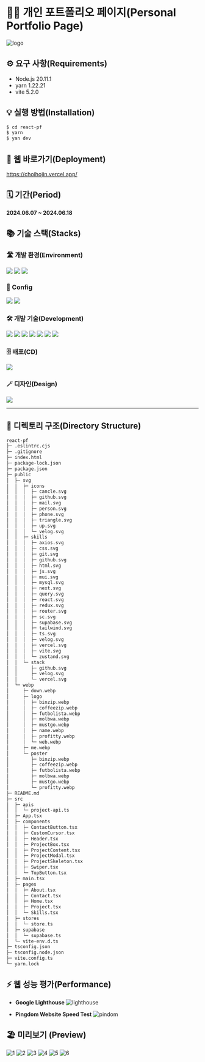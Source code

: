 # 🙋‍♂️ 개인 포트폴리오 페이지(Personal Portfolio Page)

![logo](https://github.com/Jack42chj/react-pf/assets/86552441/7684bd79-fadb-489f-818e-a8a5103b2ba4)

## ⚙️ 요구 사항(Requirements)

-   Node.js 20.11.1
-   yarn 1.22.21
-   vite 5.2.0

## 💡 실행 방법(Installation)

```bash
$ cd react-pf
$ yarn
$ yan dev
```

## 🔗 웹 바로가기(Deployment)

https://choihojin.vercel.app/

## 🗓️ 기간(Period)

**2024.06.07 ~ 2024.06.18**

## 📚 기술 스택(Stacks)

### 🛣️ 개발 환경(Environment)

<div>
  <img src="https://img.shields.io/badge/VisualStudioCode-007ACC?style=for-the-badge&logo=visualstudiocode&logoColor=white">
  <img src="https://img.shields.io/badge/Github-181717?style=for-the-badge&logo=github&logoColor=white">
  <img src="https://img.shields.io/badge/Git-F05032?style=for-the-badge&logo=git&logoColor=white">
</div>

### 💫 Config

<div>
  <img src="https://img.shields.io/badge/Yarn-2C8EBB?style=for-the-badge&logo=yarn&logoColor=white">
  <img src="https://img.shields.io/badge/vite-646CFF?style=for-the-badge&logo=vite&logoColor=white">
</div>

### 🛠️ 개발 기술(Development)

<div>
  <img src="https://img.shields.io/badge/Typescript-3178C6?style=for-the-badge&logo=typescript&logoColor=white">
  <img src="https://img.shields.io/badge/React-61DAFB?style=for-the-badge&logo=react&logoColor=white">
  <img src="https://img.shields.io/badge/styledcomponents-DB7093?style=for-the-badge&logo=styledcomponents&logoColor=white">
  <img src="https://img.shields.io/badge/ReactQuery-FF4154?style=for-the-badge&logo=reactquery&logoColor=white">
  <img src="https://img.shields.io/badge/Supabase-3FCF8E?style=for-the-badge&logo=supabase&logoColor=white">
  <img src="https://img.shields.io/badge/Zustand-37996b?style=for-the-badge&logo=furrynetwork&logoColor=white">
  <img src="https://img.shields.io/badge/Swiper-6332F6?style=for-the-badge&logo=swiper&logoColor=white">
</div>

### 🗄️ 배포(CD)

<div>
  <img src="https://img.shields.io/badge/vercel-000000?style=for-the-badge&logo=vercel&logoColor=white">
</div>

### 🪄 디자인(Design)

<div>
  <img src="https://img.shields.io/badge/Figma-F24E1E?style=for-the-badge&logo=figma&logoColor=white">
</div>

---

## 📂 디렉토리 구조(Directory Structure)

```bash
react-pf
├─ .eslintrc.cjs
├─ .gitignore
├─ index.html
├─ package-lock.json
├─ package.json
├─ public
│  ├─ svg
│  │  ├─ icons
│  │  │  ├─ cancle.svg
│  │  │  ├─ github.svg
│  │  │  ├─ mail.svg
│  │  │  ├─ person.svg
│  │  │  ├─ phone.svg
│  │  │  ├─ triangle.svg
│  │  │  ├─ up.svg
│  │  │  └─ velog.svg
│  │  ├─ skills
│  │  │  ├─ axios.svg
│  │  │  ├─ css.svg
│  │  │  ├─ git.svg
│  │  │  ├─ github.svg
│  │  │  ├─ html.svg
│  │  │  ├─ js.svg
│  │  │  ├─ mui.svg
│  │  │  ├─ mysql.svg
│  │  │  ├─ next.svg
│  │  │  ├─ query.svg
│  │  │  ├─ react.svg
│  │  │  ├─ redux.svg
│  │  │  ├─ router.svg
│  │  │  ├─ sc.svg
│  │  │  ├─ supabase.svg
│  │  │  ├─ tailwind.svg
│  │  │  ├─ ts.svg
│  │  │  ├─ velog.svg
│  │  │  ├─ vercel.svg
│  │  │  ├─ vite.svg
│  │  │  └─ zustand.svg
│  │  └─ stack
│  │     ├─ github.svg
│  │     ├─ velog.svg
│  │     └─ vercel.svg
│  └─ webp
│     ├─ down.webp
│     ├─ logo
│     │  ├─ binzip.webp
│     │  ├─ coffeezip.webp
│     │  ├─ futbolista.webp
│     │  ├─ molbwa.webp
│     │  ├─ mustgo.webp
│     │  ├─ name.webp
│     │  ├─ profitty.webp
│     │  └─ web.webp
│     ├─ me.webp
│     └─ poster
│        ├─ binzip.webp
│        ├─ coffeezip.webp
│        ├─ futbolista.webp
│        ├─ molbwa.webp
│        ├─ mustgo.webp
│        └─ profitty.webp
├─ README.md
├─ src
│  ├─ apis
│  │  └─ project-api.ts
│  ├─ App.tsx
│  ├─ components
│  │  ├─ ContactButton.tsx
│  │  ├─ CustomCursor.tsx
│  │  ├─ Header.tsx
│  │  ├─ ProjectBox.tsx
│  │  ├─ ProjectContent.tsx
│  │  ├─ ProjectModal.tsx
│  │  ├─ ProjectSkeleton.tsx
│  │  ├─ Swiper.tsx
│  │  └─ TopButton.tsx
│  ├─ main.tsx
│  ├─ pages
│  │  ├─ About.tsx
│  │  ├─ Contact.tsx
│  │  ├─ Home.tsx
│  │  ├─ Project.tsx
│  │  └─ Skills.tsx
│  ├─ stores
│  │  └─ store.ts
│  ├─ supabase
│  │  └─ supabase.ts
│  └─ vite-env.d.ts
├─ tsconfig.json
├─ tsconfig.node.json
├─ vite.config.ts
└─ yarn.lock
```

## ⚡ 웹 성능 평가(Performance)

-   **Google Lighthouse**
    ![lighthouse](https://github.com/Jack42chj/react-pf/assets/86552441/cf1af968-a8ad-461e-9552-9b712df19811)

-   **Pingdom Website Speed Test**
    ![pindom](https://github.com/Jack42chj/react-pf/assets/86552441/5c0cf9b2-434f-4467-b400-36d05762dd0b)

## 🏖️ 미리보기 (Preview)

![1](https://github.com/Jack42chj/react-pf/assets/86552441/48a392b8-0a0b-4e04-8181-7dfc8086435d)
![2](https://github.com/Jack42chj/react-pf/assets/86552441/e0561b2d-3a1f-4976-a18f-dd1d28069fb0)
![3](https://github.com/Jack42chj/react-pf/assets/86552441/badc55a8-0d40-4cea-b3f2-b53f8a9f2ce3)
![4](https://github.com/Jack42chj/react-pf/assets/86552441/d1aca286-dceb-4f9a-8fce-01c5c4641d17)
![5](https://github.com/Jack42chj/react-pf/assets/86552441/94da41d7-d108-4bbf-9a5e-492b2e46ee77)
![6](https://github.com/Jack42chj/react-pf/assets/86552441/6693e84e-af95-4c64-b97c-68110d6472be)
